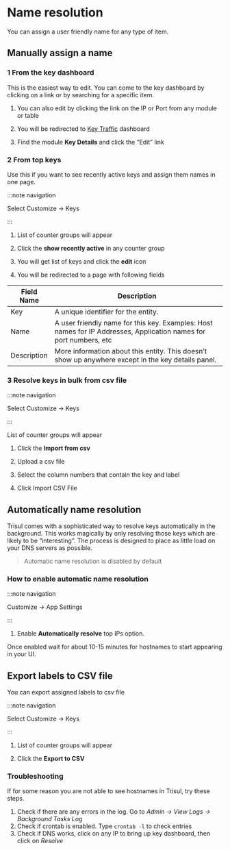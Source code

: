 # Name resolution

You can assign a user friendly name for any type of item.

## Manually assign a name

### 1 From the key dashboard

This is the easiest way to edit. You can come to the key dashboard by
clicking on a link or by searching for a specific item.

1. You can also edit by clicking the link on the IP or Port from any
   module or table  

2. You will be redirected to [Key Traffic](/docs/ug/ui/dashboards.html#key_dashboard) dashboard  

3. Find the module **Key Details** and click the “Edit” link

### 2 From top keys

Use this if you want to see recently active keys and assign them names
in one page.

:::note navigation

Select Customize -\> Keys

:::

1. List of counter groups will appear  

2. Click the **show recently active** in any counter group  

3. You will get list of keys and click the **edit** icon  

4. You will be redirected to a page with following fields

| Field Name  | Description                                                                                                       |
| ----------- | ----------------------------------------------------------------------------------------------------------------- |
| Key         | A unique identifier for the entity.                                                                               |
| Name        | A user friendly name for this key. Examples: Host names for IP Addresses, Application names for port numbers, etc |
| Description | More information about this entity. This doesn’t show up anywhere except in the key details panel.                |

### 3 Resolve keys in bulk from csv file

:::note navigation

Select Customize -\> Keys

:::

List of counter groups will appear  

1. Click the **Import from csv**  

2. Upload a csv file  

3. Select the column numbers that contain the key and label  

4. Click Import CSV File

## Automatically name resolution

Trisul comes with a sophisticated way to resolve keys automatically in
the background. This works magically by only resolving those keys which
are likely to be “interesting”. The process is designed to place as
little load on your DNS servers as possible.

> Automatic name resolution is disabled by default

### How to enable automatic name resolution

:::note navigation

Customize -\> App Settings

:::

1. Enable **Automatically resolve** top IPs option.

Once enabled wait for about 10-15 minutes for hostnames to start
appearing in your UI.

## Export labels to CSV file

You can export assigned labels to csv file

:::note navigation

Select Customize -\> Keys

:::

1. List of counter groups will appear  

2. Click the **Export to CSV**

### Troubleshooting

If for some reason you are not able to see hostnames in Trisul, try
these steps.

1. Check if there are any errors in the log. Go to *Admin -\> View Logs
   -\> Background Tasks Log*
2. Check if crontab is enabled. Type `crontab -l` to check entries
3. Check if DNS works, click on any IP to bring up key dashboard, then
   click on *Resolve*
